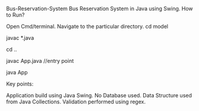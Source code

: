 Bus-Reservation-System
Bus Reservation System in Java using Swing. How to Run?

Open Cmd/terminal.
Navigate to the particular directory.
cd model

javac *.java

cd ..

javac App.java //entry point

java App

Key points:

Application build using Java Swing.
No Database used.
Data Structure used from Java Collections.
Validation performed using regex.
